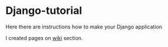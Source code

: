 # Django-tutorial
Here there are instructions how to make your Django application

I created pages on [wiki](https://github.com/mezgoodle/Django-tutorial/wiki) section.